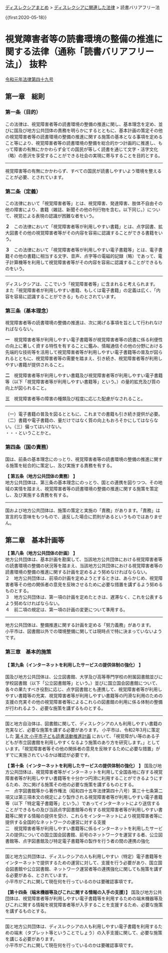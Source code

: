 <p class="breadcrumbs"><a href="../index.md">ディスレクシアまとめ</a> > <a href="index.md">ディスレクシアに関連した法律</a> > 読書バリアフリー法

{{first:2020-05-18}}

# 視覚障害者等の読書環境の整備の推進に関する法律（通称「読書バリアフリー法」） 抜粋
[令和元年法律第四十九号](https://elaws.e-gov.go.jp/search/elawsSearch/elaws_search/lsg0500/detail?lawId=501AC1000000049)
## 第一章　総則
### 第一条（目的）
この法律は、<span class="highlight">視覚障害者等の読書環境の整備の推進</span>に関し、基本理念を定め、並びに国及び地方公共団体の責務を明らかにするとともに、基本計画の策定その他の視覚障害者等の読書環境の整備の推進に関する施策の基本となる事項を定めること等により、視覚障害者等の読書環境の整備を総合的かつ計画的に推進し、もって<span class="highlight">障害の有無にかかわらず全ての国民が等しく読書を通じて文字・活字文化（略）の恵沢を享受することができる社会の実現に寄与することを目的とする。</span>

---

<div class="note"><i class="fa fa-comment-o"></i> 視覚障害等の有無にかかわらず、すべての国民が読書しやすいよう環境を整えることが必要、とされています。</div>

### 第二条（定義）  
この法律において「<span class="highlight">視覚障害者等</span>」とは、視覚障害、発達障害、肢体不自由その他の障害により、書籍（雑誌、新聞その他の刊行物を含む。以下同じ。）について、<span class="highlight">視覚による表現の認識が困難な者</span>をいう。

**２**　この法律において「視覚障害者等が利用しやすい書籍」とは、点字図書、拡大図書その他の<span class="highlight">視覚障害者等がその内容を容易に認識することができる書籍</span>をいう。

**３**　この法律において「視覚障害者等が利用しやすい電子書籍等」とは、電子書籍その他の書籍に相当する文字、音声、点字等の電磁的記録（略）であって、<span class="highlight">電子計算機等を利用して視覚障害者等がその内容を容易に認識することができるもの</span>をいう。

---
<div class="note"><i class="fa fa-comment-o"></i> ディスレクシアは、ここでいう「視覚障害者等」に含まれると考えられます。  また「視覚障害者が利用しやすい書籍、もしくは電子書籍」の定義は広く、「内容を容易に認識することができる」ものとされています。</div>

### 第三条（基本理念）
視覚障害者等の読書環境の整備の推進は、次に掲げる事項を旨として行われなければならない。

**一**　視覚障害者等が利用しやすい電子書籍等が視覚障害者等の読書に係る利便性の向上に著しく資する特性を有することに鑑み、<span class="highlight">情報通信その他の分野における先端的な技術等を活用して視覚障害者等が利用しやすい電子書籍等の普及が図られるとともに、視覚障害者等の需要を踏まえ、引き続き、視覚障害者等が利用しやすい書籍が提供されること。</span>

**二**　視覚障害者等が利用しやすい書籍及び視覚障害者等が利用しやすい電子書籍等（以下「視覚障害者等が利用しやすい書籍等」という。）の<span class="highlight">量的拡充及び質の向上が図られること。</span>

**三**　<span class="highlight">視覚障害者等の障害の種類及び程度に応じた配慮がなされること。</span>

---

<div class="note"><i class="fa fa-comment-o"></i> （一）電子書籍の普及を図るとともに、これまでの書籍も引き続き提供が必要。（二）書籍や電子書籍の、量だけではなく質の向上もおろそかにしてはならない。（三）偏ってはいけない。<br>・・・ということかと。</div>

### 第四条（国の責務）
<span class="highlight">国は、</span>前条の基本理念にのっとり、<span class="highlight">視覚障害者等の読書環境の整備の推進に関する施策を総合的に策定し、及び実施する責務を有する。</span>

**【 第五条（地方公共団体の責務） 】**  
<span class="highlight">地方公共団体は、</span>第三条の基本理念にのっとり、国との連携を図りつつ、その地域の実情を踏まえ、<span class="highlight">視覚障害者等の読書環境の整備の推進に関する施策を策定し、及び実施する責務を有する。</span>

---

<div class="note"><i class="fa fa-comment-o"></i> 国および地方公共団体は、施策の策定と実施の「責務」があります。「責務」は宣言的な意味をもつもので、違反した場合に罰則があるというものではありません。</div>

## 第二章　基本計画等

**【 第八条（地方公共団体の計画） 】**  
<span class="highlight">地方公共団体は、</span>基本計画を勘案して、当該地方公共団体における視覚障害者等の読書環境の整備の状況等を踏まえ、当該地方公共団体における<span class="highlight">視覚障害者等の読書環境の整備の推進に関する計画を定めるよう努めなければならない。</span>  
２　地方公共団体は、前項の<span class="highlight">計画を定めようとするときは、あらかじめ、視覚障害者等その他の関係者の意見を反映させるために必要な措置を講ずるよう努めるものとする。</span>  
３　地方公共団体は、第一項の計画を定めたときは、<span class="highlight">遅滞なく、これを公表するよう努めなければならない。</span>  
４　前二項の規定は、第一項の<span class="highlight">計画の変更</span>について準用する。

---

<div class="note"><i class="fa fa-comment-o"></i> 地方公共団体は、整備推進に関する計画を定める「努力義務」があります。<br>小平市は、図書館以外での環境整備に関しては現時点で特に決まっていないようです。</div>

### 第三章　基本的施策

#### 【 第九条（インターネットを利用したサービスの提供体制の強化） 】
<span class="highlight">国及び地方公共団体は、</span>公立図書館、大学及び高等専門学校の附属図書館並びに学校図書館（以下「公立図書館等」という。）並びに国立国会図書館について、各々の果たすべき役割に応じ、点字図書館とも連携して、<span class="highlight">視覚障害者等が利用しやすい書籍等の充実、視覚障害者等が利用しやすい書籍等の円滑な利用のための支援の充実その他の視覚障害者等によるこれらの図書館の利用に係る体制の整備が行われるよう、必要な施策を講ずるものとする。</span>

---

<div class="note"><i class="fa fa-comment-o"></i> 国と地方自治体は、図書館に関して、ディスレクシアの人も利用しやすい書籍の充実など、必要な施策を講ずる必要があります。  
小平市は、令和2年3月に策定した <a href="https://www.city.kodaira.lg.jp/kurashi/files/80990/080990/att_0000001.pdf">第４次 小平市子ども読書活動推進計画</a> において、「視覚障がい等のある子どもが市立図書館を利用しやすくなるよう施策のあり方を研究します。」としています。「視覚障害者等その他の関係者の意見を反映するために必要な措置」がすでに実施されているかは確認が必要です。</div>

**【 第十条（インターネットを利用したサービスの提供体制の強化） 】**
<span class="highlight">国及び地方公共団体は、</span>視覚障害者等がインターネットを利用して全国各地に存する視覚障害者等が利用しやすい書籍等を十分かつ円滑に利用することができるようにするため、<span class="highlight">次に掲げる施策その他の必要な施策を講ずるものとする。</span>  
一　点字図書館等から著作権法（昭和四十五年法律第四十八号）第三十七条第二項又は第三項本文の規定により製作される<span class="highlight">視覚障害者等が利用しやすい電子書籍等</span>（以下「特定電子書籍等」という。）であってインターネットにより送信することができるもの及び当該点字図書館等の有する視覚障害者等が利用しやすい書籍等に関する情報の提供を受け、<span class="highlight">これらをインターネットにより視覚障害者等に提供する全国的なネットワークの運営に対する支援</span>  
二　視覚障害者等が利用しやすい書籍等に係るインターネットを利用したサービスの提供についての<span class="highlight">国立国会図書館、前号のネットワークを運営する者、公立図書館等、点字図書館及び特定電子書籍等の製作を行う者の間の連携の強化<span class="highlight">

---

<div class="note"><i class="fa fa-comment-o"></i> 国と地方公共団体は、ディスレクシアの人も利用しやすい（特定）電子書籍等をインターネットで提供するための運営に対して、支援を行う必要があり、国立国会図書館や公立図書館、ネットワーク運営者等の連携強化に関しても施策を講ずる必要がある、とされています。<br>
小平市がこれに関して現在何を行っているのかは要確認事項です。</div>

**【第十四条（端末機器等及びこれに関する情報の入手の支援）】**
<span class="highlight">国及び地方公共団体は、視覚障害者等が利用しやすい電子書籍等を利用するための端末機器等及びこれに関する情報を視覚障害者等が入手することを支援するため、必要な施策を講ずるものとする。</span>

---

<div class="note"><i class="fa fa-comment-o"></i> 国と地方公共団体は、ディスレクシアの人も利用しやすい電子書籍を利用するための端末（タブレット等ということでしょう）の入手支援に関して、必要な施策を講じる必要があります。<br>
小平市がこれに関して現在何を行っているのかは要確認事項です。</div>
